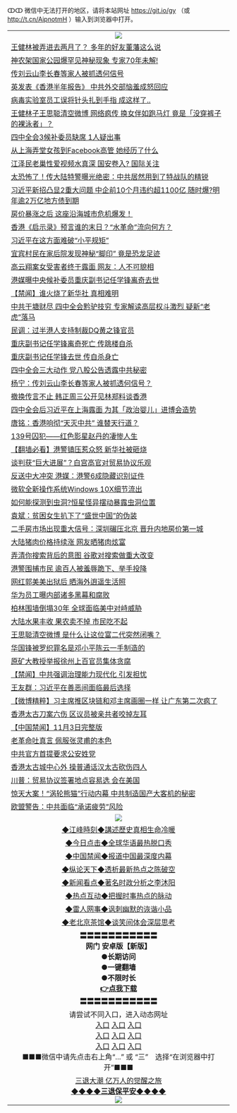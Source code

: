 ↀↀ 微信中无法打开的地区，请将本站网址 https://git.io/gy （或 http://t.cn/AipnotmH ）输入到浏览器中打开。 

<table>
   <tr>
    <td align=center><img src="https://github.com/gyhhx/image-upload/blob/master/20190822-2.jpg" /></td>
  </tr>
<tr><td align="left"><a href="https://xball.casa/oo.aspx?name=c1091241&key=eqxowaguscvmxdgc&from=gy">王健林被弄进去两月了？ 多年的好友董藩这么说</a></td></tr>
<tr><td align="left"><a href="https://xball.casa/oo.aspx?name=c1091246&key=eqxowaguscvmxdgc&from=gy">神农架国家公园爆罕见神秘现象 专家70年未解!</a></td></tr>
<tr><td align="left"><a href="https://xball.casa/oo.aspx?name=c1091163&key=eqxowaguscvmxdgc&from=gy">传刘云山李长春等家人被抓透何信号</a></td></tr>
<tr><td align="left"><a href="https://xball.casa/oo.aspx?name=c1091166&key=eqxowaguscvmxdgc&from=gy">英发表《香港半年报告》 中共外交部恼羞成怒回应</a></td></tr>
<tr><td align="left"><a href="https://xball.casa/oo.aspx?name=c1091248&key=eqxowaguscvmxdgc&from=gy">病毒实验室员工误将针头扎到手指 成这样了..</a></td></tr>
<tr><td align="left"><a href="https://xball.casa/oo.aspx?name=c1091167&key=eqxowaguscvmxdgc&from=gy">王健林子王思聪清空微博 网络疯传 换女伴如跑马灯  竟是「没穿裤子的裸泳者」？</a></td></tr>
<tr><td align="left"><a href="https://xball.casa/oo.aspx?name=c1091162&key=eqxowaguscvmxdgc&from=gy">四中全会3候补委员缺席 1人疑出事</a></td></tr>
<tr><td align="left"><a href="https://xball.casa/oo.aspx?name=c1091245&key=eqxowaguscvmxdgc&from=gy">从上海弄堂女孩到Facebook高管 她经历了什么</a></td></tr>
<tr><td align="left"><a href="https://xball.casa/oo.aspx?name=c1024587&key=eqxowaguscvmxdgc&from=gy">江泽民老巢性爱视频水真深 国安卷入? 国际关注</a></td></tr>
<tr><td align="left"><a href="https://xball.casa/oo.aspx?name=c1091175&key=eqxowaguscvmxdgc&from=gy">太恐怖了！传大陆特警曝光绝密：中共居然用到了特战队的精锐</a></td></tr>
<tr><td align="left"><a href="https://xball.casa/oo.aspx?name=c1091159&key=eqxowaguscvmxdgc&from=gy">习近平新招凸显2重大问题 中企前10个月违约超1100亿 随时爆?明年逾2万亿地方债到期</a></td></tr>
<tr><td align="left"><a href="https://xball.casa/oo.aspx?name=c1091157&key=eqxowaguscvmxdgc&from=gy">房价暴涨之后 这座沿海城市危机爆发！</a></td></tr>
<tr><td align="left"><a href="https://xball.casa/oo.aspx?name=c1091239&key=eqxowaguscvmxdgc&from=gy">香港《启示录》预言谁的末日？“水革命”流向何方？</a></td></tr>
<tr><td align="left"><a href="https://xball.casa/oo.aspx?name=c1091036&key=eqxowaguscvmxdgc&from=gy">习近平在这方面难破“小平规矩”</a></td></tr>
<tr><td align="left"><a href="https://xball.casa/oo.aspx?name=c1091244&key=eqxowaguscvmxdgc&from=gy">宜宾村民在家后院发现神秘“脚印” 竟是恐龙足迹</a></td></tr>
<tr><td align="left"><a href="https://xball.casa/oo.aspx?name=c1091240&key=eqxowaguscvmxdgc&from=gy">高云翔案女受害者终于露面 网友：人不可貌相</a></td></tr>
<tr><td align="left"><a href="https://xball.casa/oo.aspx?name=c1091234&key=eqxowaguscvmxdgc&from=gy">港媒曝中央候补委员重庆副书记任学锋离奇去世</a></td></tr>
<tr><td align="left"><a href="https://xball.casa/oo.aspx?name=c1091258&key=eqxowaguscvmxdgc&from=gy">【禁闻】谁火烧了新华社 真相难明</a></td></tr>
<tr><td align="left"><a href="https://xball.casa/oo.aspx?name=c1091158&key=eqxowaguscvmxdgc&from=gy">中共干塘财尽 四中全会黔驴技穷 专家解读高层权斗激烈  疑新“老虎”落马</a></td></tr>
<tr><td align="left"><a href="https://xball.casa/oo.aspx?name=c1091165&key=eqxowaguscvmxdgc&from=gy">民调：过半港人支持制裁DQ黄之锋官员</a></td></tr>
<tr><td align="left"><a href="https://xball.casa/oo.aspx?name=c1091282&key=eqxowaguscvmxdgc&from=gy">重庆副书记任学锋离奇死亡 传跳楼自杀</a></td></tr>
<tr><td align="left"><a href="https://xball.casa/oo.aspx?name=c1091206&key=eqxowaguscvmxdgc&from=gy">重庆副书记任学锋去世 传自杀身亡</a></td></tr>
<tr><td align="left"><a href="https://xball.casa/oo.aspx?name=c1091268&key=eqxowaguscvmxdgc&from=gy">四中全会三大动作 党八股公告透露中共秘密</a></td></tr>
<tr><td align="left"><a href="https://xball.casa/oo.aspx?name=c1090941&key=eqxowaguscvmxdgc&from=gy">杨宁：传刘云山李长春等家人被抓透何信号？</a></td></tr>
<tr><td align="left"><a href="https://xball.casa/oo.aspx?name=c1091255&key=eqxowaguscvmxdgc&from=gy">撤换传言不止 韩正周三公开见林郑料谈香港</a></td></tr>
<tr><td align="left"><a href="https://xball.casa/oo.aspx?name=c1091115&key=eqxowaguscvmxdgc&from=gy">四中全会后习近平在上海露面 为其「政治婴儿」进博会造势</a></td></tr>
<tr><td align="left"><a href="https://xball.casa/oo.aspx?name=c1091202&key=eqxowaguscvmxdgc&from=gy">唐铭：香港响彻“天灭中共” 谁替天行道？</a></td></tr>
<tr><td align="left"><a href="https://xball.casa/oo.aspx?name=c1091181&key=eqxowaguscvmxdgc&from=gy">139号囚犯——红色影星赵丹的凄惨人生</a></td></tr>
<tr><td align="left"><a href="https://xball.casa/oo.aspx?name=c1091006&key=eqxowaguscvmxdgc&from=gy">【翻墙必看】港警镇压惹众怒 新华社被砸烧</a></td></tr>
<tr><td align="left"><a href="https://xball.casa/oo.aspx?name=c1091254&key=eqxowaguscvmxdgc&from=gy">谈判获“巨大进展”？白宫高官对贸易协议乐观</a></td></tr>
<tr><td align="left"><a href="https://xball.casa/oo.aspx?name=c1091243&key=eqxowaguscvmxdgc&from=gy">反送中大冲突 港媒：港警6成隐藏识别证件</a></td></tr>
<tr><td align="left"><a href="https://xball.casa/oo.aspx?name=c1091242&key=eqxowaguscvmxdgc&from=gy">微软全新操作系统Windows 10X细节流出</a></td></tr>
<tr><td align="left"><a href="https://xball.casa/oo.aspx?name=c1091247&key=eqxowaguscvmxdgc&from=gy">如何能探测到虫洞?恒星怪异摆动暴露虫洞位置</a></td></tr>
<tr><td align="left"><a href="https://xball.casa/oo.aspx?name=c1091293&key=eqxowaguscvmxdgc&from=gy">袁斌：贫困女生扒下了“盛世中国”的伪装</a></td></tr>
<tr><td align="left"><a href="https://xball.casa/oo.aspx?name=c1091156&key=eqxowaguscvmxdgc&from=gy">二手房市场出现重大信号：深圳碾压北京 晋升内地房价第一城</a></td></tr>
<tr><td align="left"><a href="https://xball.casa/oo.aspx?name=c1091253&key=eqxowaguscvmxdgc&from=gy">大陆猪肉价格持续涨 网友晒猪肉炫富</a></td></tr>
<tr><td align="left"><a href="https://xball.casa/oo.aspx?name=c1091164&key=eqxowaguscvmxdgc&from=gy">弄清你搜索背后的意图 谷歌对搜索做重大改变</a></td></tr>
<tr><td align="left"><a href="https://xball.casa/oo.aspx?name=c1091161&key=eqxowaguscvmxdgc&from=gy">港警围捕市民 逾百人被羞辱跪下、举手投降</a></td></tr>
<tr><td align="left"><a href="https://xball.casa/oo.aspx?name=c1091303&key=eqxowaguscvmxdgc&from=gy">网红郭美美出狱后 晒海外逍遥生活照</a></td></tr>
<tr><td align="left"><a href="https://xball.casa/oo.aspx?name=c1091210&key=eqxowaguscvmxdgc&from=gy">华为员工曝内部诸多黑幕和腐败</a></td></tr>
<tr><td align="left"><a href="https://xball.casa/oo.aspx?name=c1091238&key=eqxowaguscvmxdgc&from=gy">柏林围墙倒塌30年 全球面临美中对峙威胁</a></td></tr>
<tr><td align="left"><a href="https://xball.casa/oo.aspx?name=c1091213&key=eqxowaguscvmxdgc&from=gy">大陆水果丰收 果农卖不掉 市民吃不起</a></td></tr>
<tr><td align="left"><a href="https://xball.casa/oo.aspx?name=c1091103&key=eqxowaguscvmxdgc&from=gy">王思聪清空微博 是什么让这位富二代突然闭嘴？</a></td></tr>
<tr><td align="left"><a href="https://xball.casa/oo.aspx?name=c1091142&key=eqxowaguscvmxdgc&from=gy">华国锋被罗织罪名是邓小平陈云一手制造的</a></td></tr>
<tr><td align="left"><a href="https://xball.casa/oo.aspx?name=c1091252&key=eqxowaguscvmxdgc&from=gy">原矿大教授举报徐州上百官员集体贪腐</a></td></tr>
<tr><td align="left"><a href="https://xball.casa/oo.aspx?name=c1091257&key=eqxowaguscvmxdgc&from=gy">【禁闻】中共强调治理能力现代化 引发担忧</a></td></tr>
<tr><td align="left"><a href="https://xball.casa/oo.aspx?name=c1090982&key=eqxowaguscvmxdgc&from=gy">王友群：习近平在善恶间面临最后选择</a></td></tr>
<tr><td align="left"><a href="https://xball.casa/oo.aspx?name=c1090985&key=eqxowaguscvmxdgc&from=gy">【微博精粹】习主席推区块链和邓主席画圈一样 让广东第二次疯了</a></td></tr>
<tr><td align="left"><a href="https://xball.casa/oo.aspx?name=c1091179&key=eqxowaguscvmxdgc&from=gy">香港太古刀案六伤 区议员被亲共者咬掉左耳</a></td></tr>
<tr><td align="left"><a href="https://xball.casa/oo.aspx?name=c1091278&key=eqxowaguscvmxdgc&from=gy">【中国禁闻】11月3日完整版</a></td></tr>
<tr><td align="left"><a href="https://xball.casa/oo.aspx?name=c1091032&key=eqxowaguscvmxdgc&from=gy">老革命吐真言 佩服张灵甫的本色</a></td></tr>
<tr><td align="left"><a href="https://xball.casa/oo.aspx?name=c1091235&key=eqxowaguscvmxdgc&from=gy">中共官方首提要求公安姓党</a></td></tr>
<tr><td align="left"><a href="https://xball.casa/oo.aspx?name=c1091275&key=eqxowaguscvmxdgc&from=gy">香港太古城中心外 操普通话汉太古砍伤四人</a></td></tr>
<tr><td align="left"><a href="https://xball.casa/oo.aspx?name=c1091214&key=eqxowaguscvmxdgc&from=gy">川普：贸易协议签署地点容易选 会在美国</a></td></tr>
<tr><td align="left"><a href="https://xball.casa/oo.aspx?name=c1091150&key=eqxowaguscvmxdgc&from=gy">惊天大案！“涡轮熊猫”行动内幕 中共制造国产大客机的秘密</a></td></tr>
<tr><td align="left"><a href="https://xball.casa/oo.aspx?name=c1091058&key=eqxowaguscvmxdgc&from=gy">欧盟警告：中共面临“承诺疲劳”风险</a></td></tr>


   <tr>
    <td align=center><img src="https://github.com/gyhhx/image-upload/blob/master/ogate-c.JPG" /></td>
  </tr>
   <tr>
   <td align=center> 
<a href="https://xball.casa/oo.aspx?name=c922850&key=eqxowaguscvmxdgc&from=gy&tag=9877">◆江峰時刻◆講述歷史真相生命冷暖</a><br/>
    </td>
  </tr>
   <tr>
   <td align=center> 
<a href="https://xball.casa/oo.aspx?name=c816850&key=eqxowaguscvmxdgc&from=gy&tag=9877">◆今日点击◆全球华语最热脱口秀</a><br/>
    </td>
  </tr>
  <tr>
  <td align=center>
<a href="https://xball.casa/oo.aspx?name=c816860&key=eqxowaguscvmxdgc&from=gy&tag=99733110">◆中国禁闻◆报道中国最深度内幕</a><br/>
   </tr>
  <tr>
     <td align=center>
<a href="https://xball.casa/oo.aspx?name=c816855&key=eqxowaguscvmxdgc&from=gy&tag=997110">◆纵论天下◆透析最新热点之陈破空</a><br/>
   </tr>
   <tr>
      <td align=center>
<a href="https://xball.casa/oo.aspx?name=c838308&key=eqxowaguscvmxdgc&from=gy&tag=9973110">◆新闻看点◆著名时政分析之李沐阳</a><br/>
   </tr>
   <tr>
     <td align=center>
<a href="https://xball.casa/oo.aspx?name=c816852&key=eqxowaguscvmxdgc&from=gy&tag=9733110">◆热点互动◆把握时事热点的脉动</a><br/>
   </tr>
   <tr>
      <td align=center>
<a href="https://xball.casa/oo.aspx?name=c816694&key=eqxowaguscvmxdgc&from=gy&tag=93310">◆雷人网事◆讽刺幽默的诙谐小品</a><br/>
   </tr>
   <tr>
    <td align=center>
<a href="https://xball.casa/oo.aspx?name=c816650&key=eqxowaguscvmxdgc&from=gy&tag=9973110">◆老北京茶馆◆谈笑间体会深层思考</a><br/>
   </tr>
  <tr>
    <td align=center>
 <b>〓〓〓〓〓〓〓〓〓〓〓<br/>网门 安卓版【新版】<br/> ●长期访问<br/> ●一键翻墙<br/>  ●不限时长<br/> 
 <a href="https://share.weiyun.com/55r7kXH">👉<b>点我下载</a><br/>〓〓〓〓〓〓〓〓〓〓〓<br/>
    </td>  
    </tr>
   <tr>
    <td align=center>请尝试不同入口，进入动态网址<br/>
      <a href="https://s3.us-east-2.amazonaws.com/ogateo/show.htm">入口</a>
      <a href="https://s3.ca-central-1.amazonaws.com/ogatec/show.htm">入口</a>
      <a href="https://s3.ap-southeast-2.amazonaws.com/ogatey/show.htm">入口</a><br/>
      <a href="https://s3.ap-northeast-2.amazonaws.com/ogates/show.htm">入口</a>
      <a href="https://s3.eu-central-1.amazonaws.com/ogatef/show.htm">入口</a>
      <a href="https://s3.ap-south-1.amazonaws.com/ogatem/show.htm">入口</a><br/>
      <a href="https://s3-us-west-1.amazonaws.com/ogaten/show.htm">入口</a>
      <a href="https://s3.eu-west-2.amazonaws.com/ogatel/show.htm">入口</a>
      <a href="https://s3.ap-northeast-1.amazonaws.com/ogatet/show.htm">入口</a><br/>
      ■■■微信中请先点击右上角“...” 或 “三”　选择“在浏览器中打开”■■■<b><br/>
    </td>
  </tr>
  <tr>  
  <td align=center>
  <a href="https://xball.casa/oo.aspx?name=c894205&key=eqxowaguscvmxdgc&from=gy&tag=9973110">三退大潮 亿万人的觉醒之旅</a><br/>
      <a href="https://xball.casa/oo.aspx?name=ogQuit.aspx&key=eqxowaguscvmxdgc&from=gy"><b>◆◆◆◆三退保平安◆◆◆◆<br/></a>
      <img src="https://github.com/gyhhx/image-upload/blob/master/3t.jpg" /><br/>
      </td>
  </tr>
</table>




